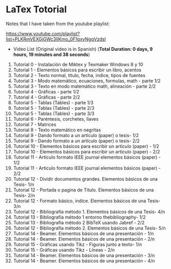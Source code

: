 # LaTex Totorial
 
Notes that I have taken from the youtube playlist:

https://www.youtube.com/playlist?list=PLKRmVEXGjGWc3IIKmo_0F1gxyNggVzdsI

* Video List (Original video is in Spanish) (**Total Duration: 0 days, 9 hours, 19 minutes and 38 seconds**)
1. Tutorial 0 - Instalación de Miktex y Texmaker Windows 8 y 10 
2. Tutorial 1 - Elementos básicos para escribir un libro, acentos
3. Tutorial 2 - Texto normal, titulo, fecha, indice, tipos de fuentes 
4. Tutorial 3 - Modo matemático, ecuaciones, formulas, math - parte 1/2
5. Tutorial 3 - Texto en modo matemático math, alineación - parte 2/2
6. Tutorial 4 - Gráficas - parte 1/2
7. Tutorial 4 - Gráficas - parte 2/2	
8. Tutorial 5 - Tablas (Tables) - parte 1/3
9. Tutorial 5 - Tablas (Tables) - parte 2/3
10. Tutorial 5 - Tablas (Tables) - parte 3/3 
11. Tutorial 6 - Paréntesis, corchetes, llaves 
12. Tutorial 7 - Matrices 
13. Tutorial 8 - Texto matemático en negritas
14. Tutorial 9 - Dando formato a un artículo (paper) o tesis-  1/2 
15. Tutorial 9 - Dando formato a un artículo (paper) o tesis- 2/2 
16. Tutorial 10 - Elementos básicos para escribir un artículo (paper) - 1/2 
17. Tutorial 10 - Elementos básicos para escribir un artículo (paper) -  2/2 
18. Tutorial 11 - Artículo formato IEEE journal elementos básicos (paper) -  1/2 
19. Tutorial 11 - Artículo formato IEEE journal elementos básicos (paper) -  2/2 
20. Tutorial 12 - Dividir documentos grandes. Elementos básicos de una Tesis-  1/n 
21. Tutorial 12 - Portada o pagina de Titulo. Elementos básicos de una Tesis-  2/n 
22. Tutorial 12 - Formato básico, indice. Elementos básicos de una Tesis-  3/n	 
23. Tutorial 12 - Bibliografía método 1. Elementos básicos de una Tesis-  4/n	 
24. Tutorial 13 - Bibliografía método 1 entorno thebibliography-  1/2	
25. Tutorial 13 - Bibliografía método 2 BibTeX usando Jabref -  2/2 
26. Tutorial 12 - Bibliografía método 2. Elementos básicos de una Tesis- 5/n	
27. Tutorial 14 - Beamer. Elementos básicos de una presentación -  1/n
28. Tutorial 14 - Beamer. Elementos básicos de una presentación -  2/n	
29. Tutorial 15 - Gráficas usando Tikz - Figuras junto a texto- 1/n
30. Tutorial 15 - Gráficas usando Tikz - Líneas - 2/n	
31. Tutorial 14 - Beamer. Elementos básicos de una presentación -  3/n	
32. Tutorial 14 - Beamer. Elementos básicos de una presentación - 4/n	
